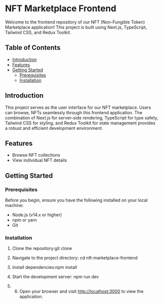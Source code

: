 # NFT Marketplace Frontend

Welcome to the frontend repository of our NFT (Non-Fungible Token) Marketplace application! This project is built using Next.js, TypeScript, Tailwind CSS, and Redux Toolkit.

## Table of Contents

- [Introduction](#introduction)
- [Features](#features)
- [Getting Started](#getting-started)
  - [Prerequisites](#prerequisites)
  - [Installation](#installation)


## Introduction

This project serves as the user interface for our NFT marketplace. Users can browse, NFTs seamlessly through this frontend application. The combination of Next.js for server-side rendering, TypeScript for type safety, Tailwind CSS for styling, and Redux Toolkit for state management provides a robust and efficient development environment.

## Features

- Browse NFT collections
- View individual NFT details


## Getting Started

### Prerequisites

Before you begin, ensure you have the following installed on your local machine:

- Node.js (v14.x or higher)
- npm or yarn
- Git

### Installation

1. Clone the repository:git clone <repository-url>

2. Navigate to the project directory: cd nft-marketplace-frontend
   
3. Install dependencies:npm install
4. Start the development server: npm run dev
5. 6. Open your browser and visit [http://localhost:3000](http://localhost:3000) to view the application.





